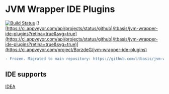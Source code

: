 # JVM Wrapper IDE Plugins

[![Build Status](https://travis-ci.org/itbasis/jvm-wrapper-ide-plugins.svg?branch=master)](https://travis-ci.org/itbasis/jvm-wrapper-ide-plugins)
[![https://ci.appveyor.com/api/projects/status/github|/itbasis/jvm-wrapper-ide-plugins?retina=true&svg=true](https://ci.appveyor.com/api/projects/status/github|/itbasis/jvm-wrapper-ide-plugins?retina=true&svg=true)](https://ci.appveyor.com/project/BorzdeG/jvm-wrapper-ide-plugins)


```diff
- Frozen. Migrated to main repository: https://github.com/itbasis/jvm-wrapper
```

## IDE supports

[IDEA](plugin-intellij)
